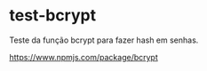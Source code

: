 # test-bcrypt

Teste da função bcrypt para fazer hash em senhas.

https://www.npmjs.com/package/bcrypt
